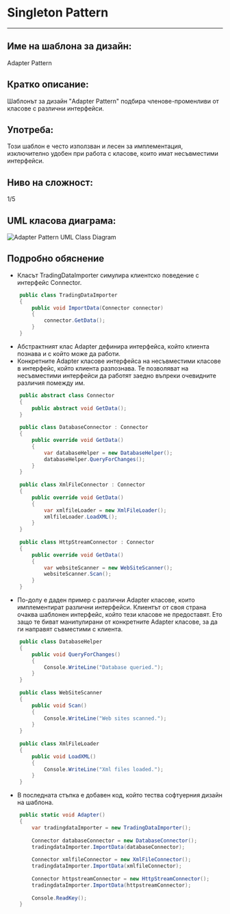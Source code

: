 # Singleton Pattern
___

## Име на шаблона за дизайн:
Adapter Pattern

## Кратко описание:
Шаблонът за дизайн "Adapter Pattern" подбира членове-променливи от класове с различни интерфейси.

## Употреба:
Този шаблон е често използван и лесен за имплементация, изключително удобен при работа с класове, които имат несъвместими интерфейси.

## Ниво на сложност:
1/5

## UML класова диаграма:
![Adapter Pattern UML Class Diagram](http://download.codeplex.com/download?ProjectName=csharpdesignpatterns&DownloadId=260121 "Adapter Pattern UML Class Diagram")

## Подробно обяснение
+ Класът TradingDataImporter симулира клиентско поведение с интерфейс Connector.

```cs
	public class TradingDataImporter
    {
        public void ImportData(Connector connector)
        {
            connector.GetData();
        }
    }
```

+ Абстрактният клас Adapter дефинира интерфейса, който клиента познава и с който може да работи.
+ Конкретните Adapter класове интерфейса на несъвместими класове в интерфейс, който клиента разпознава. Те позволяват на несъвместими интерфейси да работят заедно въпреки очевидните различия помежду им.

```cs
    public abstract class Connector
    {
        public abstract void GetData();
    }
 
    public class DatabaseConnector : Connector
    {
        public override void GetData()
        {
            var databaseHelper = new DatabaseHelper();
            databaseHelper.QueryForChanges();
        }
    }
 
    public class XmlFileConnector : Connector
    {
        public override void GetData()
        {
            var xmlfileLoader = new XmlFileLoader();
            xmlfileLoader.LoadXML();
        }
    }
 
    public class HttpStreamConnector : Connector
    {
        public override void GetData()
        {
            var websiteScanner = new WebSiteScanner();
            websiteScanner.Scan();
        }
    }
```

+ По-долу е даден пример с различни Adapter класове, които имплементират различни интерфейси. Клиентът от своя страна очаква шаблонен интерфейс, който тези класове не предоставят. Ето защо те биват манипулирани от конкретните Adapter класове, за да ги направят съвместими с клиента.

```cs
	public class DatabaseHelper
    {
        public void QueryForChanges()
        {
            Console.WriteLine("Database queried.");
        }
    }
 
    public class WebSiteScanner
    {
        public void Scan()
        {
            Console.WriteLine("Web sites scanned.");
        }
    }
 
    public class XmlFileLoader
    {
        public void LoadXML()
        {
            Console.WriteLine("Xml files loaded.");
        }
    }
```

+ В последната стъпка е добавен код, който тества софтуерния дизайн на шаблона.

```cs
	public static void Adapter()
    {
        var tradingdataImporter = new TradingDataImporter();
 
        Connector databaseConnector = new DatabaseConnector();
        tradingdataImporter.ImportData(databaseConnector);
 
        Connector xmlfileConnector = new XmlFileConnector();
        tradingdataImporter.ImportData(xmlfileConnector);
 
        Connector httpstreamConnector = new HttpStreamConnector();
        tradingdataImporter.ImportData(httpstreamConnector);            
 
        Console.ReadKey();
    }
```